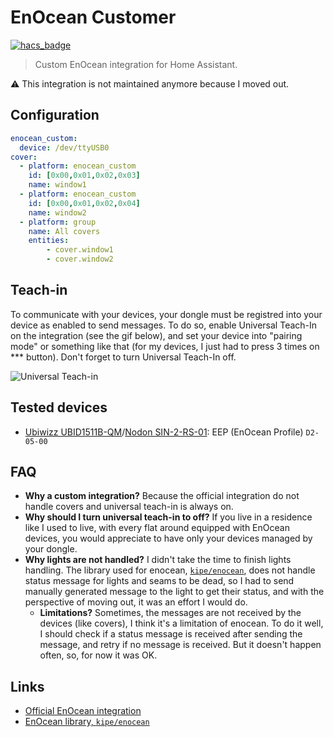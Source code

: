 # EnOcean Customer

[![hacs_badge](https://img.shields.io/badge/HACS-Default-41BDF5.svg?style=for-the-badge)](https://github.com/hacs/integration)

> Custom EnOcean integration for Home Assistant.

:warning: This integration is not maintained anymore because I moved out.

## Configuration

```yaml
enocean_custom:
  device: /dev/ttyUSB0
cover: 
  - platform: enocean_custom
    id: [0x00,0x01,0x02,0x03]
    name: window1
  - platform: enocean_custom
    id: [0x00,0x01,0x02,0x04]
    name: window2
  - platform: group
    name: All covers
    entities:
        - cover.window1
        - cover.window2
```

## Teach-in

To communicate with your devices, your dongle must be registred into your device as enabled to send messages. To do so, enable Universal Teach-In on the integration (see the gif below), and set your device into "pairing mode" or something like that (for my devices, I just had to press 3 times on *** button). Don't forget to turn Universal Teach-In off.

![Universal Teach-in](https://github.com/pierrecle/enocean_custom/ressources/EnOcean_UniversalTeachIn_Switch.gif "Turn on Universal Teach-In")

## Tested devices

- [Ubiwizz UBID1511B-QM](https://ubiwizz.com/l-offre-produits-ubiwizz/11646-micromodule-volet-roulant.html)/[Nodon SIN-2-RS-01](https://nodon.fr/nodon/module-encastre-pour-volets-roulants-stores-enocean/): EEP (EnOcean Profile) `D2-05-00`

## FAQ
 
- **Why a custom integration?**
  Because the official integration do not handle covers and universal teach-in is always on.
- **Why should I turn universal teach-in to off?**
  If you live in a residence like I used to live, with every flat around equipped with EnOcean devices, you would appreciate to have only your devices managed by your dongle.
- **Why lights are not handled?**
  I didn't take the time to finish lights handling. The library used for enocean, [`kipe/enocean`](https://github.com/kipe/enocean), does not handle status message for lights and seams to be dead, so I had to send manually generated message to the light to get their status, and with the perspective of moving out, it was an effort I would do.
  - **Limitations?**
  Sometimes, the messages are not received by the devices (like covers), I think it's a limitation of enocean. To do it well, I should check if a status message is received after sending the message, and retry if no message is received. But it doesn't happen often, so, for now it was OK.

## Links

- [Official EnOcean integration](https://www.home-assistant.io/integrations/enocean/)
- [EnOcean library, `kipe/enocean`](https://github.com/kipe/enocean)